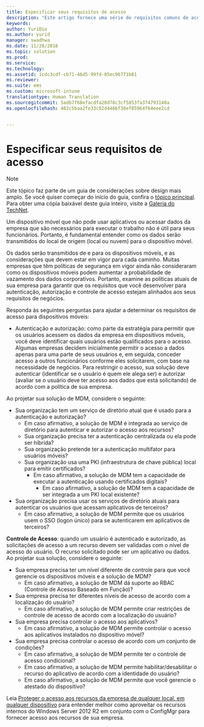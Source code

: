 ```yaml
---
title: Especificar seus requisitos de acesso
description: "Este artigo fornece uma série de requisitos comuns de acesso que devem ser usados em um cenário de gerenciamento de dispositivo móvel."
keywords: 
author: YuriDio
ms.author: yurid
manager: swadhwa
ms.date: 11/28/2016
ms.topic: solution
ms.prod: 
ms.service: 
ms.technology: 
ms.assetid: 1cdc3cdf-cb71-46d5-99fd-05ec96771b81
ms.reviewer: 
ms.suite: ems
ms.custom: microsoft-intune
translationtype: Human Translation
ms.sourcegitcommit: 5adb7f68efacdfa20d78c3cf5853fa374793140a
ms.openlocfilehash: 482c5baa2fe33c02d4466f38ef05964f64eee2cd


---
```


# <a name="specify-your-access-requirements"></a>Especificar seus requisitos de acesso

>[!NOTE]
>Este tópico faz parte de um guia de considerações sobre design mais amplo. Se você quiser começar do início do guia, confira o [tópico principal](mdm-design-considerations-guide.md). Para obter uma cópia baixável deste guia inteiro, visite a [Galeria do TechNet](https://gallery.technet.microsoft.com/Mobile-Device-Management-7d401582).

Um dispositivo móvel que não pode usar aplicativos ou acessar dados da empresa que são necessários para executar o trabalho não é útil para seus funcionários. Portanto, é fundamental entender como os dados serão transmitidos do local de origem (local ou nuvem) para o dispositivo móvel. 

Os dados serão transmitidos de e para os dispositivos móveis, e as considerações que devem estar em vigor para cada caminho. Muitas empresas que têm políticas de segurança em vigor ainda não consideraram como os dispositivos móveis podem aumentar a probabilidade de vazamento dos dados corporativos. Portanto, examine as políticas atuais de sua empresa para garantir que os requisitos que você desenvolver para autenticação, autorização e controle de acesso estejam alinhados aos seus requisitos de negócios.
 
Responda às seguintes perguntas para ajudar a determinar os requisitos de acesso para dispositivos móveis:

- Autenticação e autorização: como parte da estratégia para permitir que os usuários acessem os dados da empresa em dispositivos móveis, você deve identificar quais usuários estão qualificados para o acesso. Algumas empresas decidem inicialmente permitir o acesso a dados apenas para uma parte de seus usuários e, em seguida, conceder acesso a outros funcionários conforme eles solicitarem, com base na necessidade de negócios. Para restringir o acesso, sua solução deve autenticar (identificar se o usuário é quem ele alega ser) e autorizar (avaliar se o usuário deve ter acesso aos dados que está solicitando) de acordo com a política de sua empresa. 

Ao projetar sua solução de MDM, considere o seguinte:

- Sua organização tem um serviço de diretório atual que é usado para a autenticação e autorização?
    - Em caso afirmativo, a solução de MDM é integrada ao serviço de diretório para autenticar e autorizar o acesso aos recursos?
    - Sua organização precisa ter a autenticação centralizada ou ela pode ser híbrida?
    - Sua organização pretende ter a autenticação multifator para usuários móveis?
    - Sua organização usa uma PKI (infraestrutura de chave pública) local para emitir certificados?
        - Em caso afirmativo, a solução de MDM tem a capacidade de executar a autenticação usando certificados digitais?
            - Em caso afirmativo, a solução de MDM tem a capacidade de ser integrada a um PKI local existente?
- Sua organização precisa usar os serviços de diretório atuais para autenticar os usuários que acessam aplicativos de terceiros?
    - Em caso afirmativo, a solução de MDM permite que os usuários usem o SSO (logon único) para se autenticarem em aplicativos de terceiros?


**Controle de Acesso**: quando um usuário é autenticado e autorizado, as solicitações de acesso a um recurso devem ser validadas com o nível de acesso do usuário. O recurso solicitado pode ser um aplicativo ou dados. Ao projetar sua solução, considere o seguinte:

- Sua empresa precisa ter um nível diferente de controle para que você gerencie os dispositivos móveis e a solução de MDM?
    - Em caso afirmativo, a solução de MDM dá suporte ao RBAC (Controle de Acesso Baseado em Função)?
- Sua empresa precisa ter diferentes níveis de acesso de acordo com a localização do usuário?
    - Em caso afirmativo, a solução de MDM permite criar restrições de controle de acesso de acordo com a localização do usuário?
- Sua empresa precisa controlar o acesso aos aplicativos?
    - Em caso afirmativo, a solução de MDM permite controlar o acesso aos aplicativos instalados no dispositivo móvel?
- Sua empresa precisa controlar o acesso de acordo com um conjunto de condições?
    - Em caso afirmativo, a solução de MDM permite ter o controle de acesso condicional?
    - Em caso afirmativo, a solução de MDM permite habilitar/desabilitar o recurso do aplicativo de acordo com a identidade do usuário?
    - Em caso afirmativo, a solução de MDM permite que você gerencie o atestado do dispositivo?

Leia [Proteger o acesso aos recursos da empresa de qualquer local, em qualquer dispositivo](https://technet.microsoft.com/library/dn550982) para entender melhor como aproveitar os recursos internos do Windows Server 2012 R2 em conjunto com o ConfigMgr para fornecer acesso aos recursos de sua empresa. 



<!--HONumber=Nov16_HO4-->


